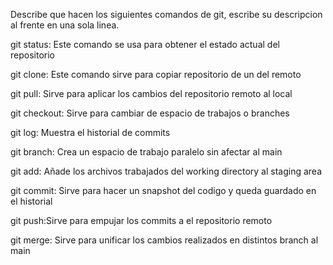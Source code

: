 Describe que hacen los siguientes comandos de git, escribe su descripcion al frente en una sola linea.

git status: Este comando se usa para obtener el estado actual del repositorio

git clone: Este comando sirve para copiar repositorio de un del remoto

git pull: Sirve para aplicar los cambios del repositorio remoto al local

git checkout: Sirve para cambiar de espacio de trabajos o branches

git log: Muestra el historial de commits

git branch: Crea un espacio de trabajo paralelo sin afectar al main

git add: Añade los archivos trabajados del working directory al staging area

git commit: Sirve para hacer un snapshot del codigo y queda guardado en el historial

git push:Sirve para empujar los commits a el repositorio remoto

git merge: Sirve para unificar los cambios realizados en distintos branch al main

